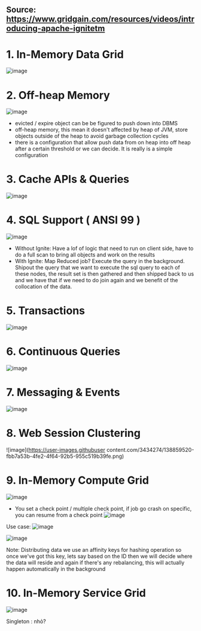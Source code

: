 ## Source: https://www.gridgain.com/resources/videos/introducing-apache-ignitetm

# 1. In-Memory Data Grid

![image](https://user-images.githubusercontent.com/3434274/138856074-36db231a-8aea-4941-92cc-e90af79da91c.png)

# 2. Off-heap Memory

![image](https://user-images.githubusercontent.com/3434274/138856133-19b802c4-f517-4193-87ed-9fb8d937b672.png)

- evicted / expire object can be be figured to push down into DBMS
- off-heap memory, this mean it doesn't affected by heap of JVM, store objects outside of the heap to avoid garbage collection cycles
- there is a configuration that allow push data from on heap into off heap after a certain threshold or we can decide. It is really is a simple configuration

# 3. Cache APIs & Queries
![image](https://user-images.githubusercontent.com/3434274/138856343-93ef65eb-5de1-4273-ab45-60a9373c93f2.png)


# 4. SQL Support ( ANSI 99 )
![image](https://user-images.githubusercontent.com/3434274/138856580-08960b94-bb2b-42b6-ac58-f58fb2de9a9d.png)

- Without Ignite: Have a lof of logic that need to run on client side, have to do a full scan to bring all objects and work on the results
- With Ignite: Map Reduced job? Execute the query in the background. Shipout the query that we want to execute the sql query to each of these nodes, the result set is then gathered and then shipped back to us and we have that if we need to do join again and we benefit of the collocation of the data. 

# 5. Transactions
![image](https://user-images.githubusercontent.com/3434274/138858681-498d29dd-b18c-429a-a202-f36bc9302acf.png)

# 6. Continuous Queries
![image](https://user-images.githubusercontent.com/3434274/138859044-76a1eacc-aa2b-4367-95ec-e4d4c6ef2c6d.png)

# 7. Messaging & Events
![image](https://user-images.githubusercontent.com/3434274/138859385-580cc137-10f3-4481-a280-3e968c9685fa.png)

# 8. Web Session Clustering
![image](https://user-images.githubuser content.com/3434274/138859520-fbb7a53b-4fe2-4f64-92b5-955c519b39fe.png)

# 9. In-Memory Compute Grid
![image](https://user-images.githubusercontent.com/3434274/138859730-980bf303-8979-4cb6-b217-b0c02926e6fb.png)
- You set a check point / multiple check point, if job go crash on specific, you can resume from a check point
![image](https://user-images.githubusercontent.com/3434274/138860107-7282ff68-15bd-48e7-b33c-fe8172623e98.png)

Use case:
![image](https://user-images.githubusercontent.com/3434274/138860290-cba66775-f0c3-486b-bf26-086a19769e87.png)

![image](https://user-images.githubusercontent.com/3434274/138860498-6ed079a7-6ccd-465c-ba9d-26a89199f6c3.png)

Note: Distributing data we use an affinity keys for hashing operation so once we've got this key, lets say based on the ID then we will decide where the data will reside and again if there's any rebalancing, this will actually happen automatically in the background 

# 10. In-Memory Service Grid
![image](https://user-images.githubusercontent.com/3434274/138861704-e5349d7d-2a6f-44ca-bf6e-c0b2aafde717.png)


Singleton : nhỏ?
